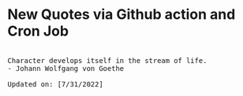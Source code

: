 # New Quotes via Github action and Cron Job

<pre>
<!-- #quote -->
Character develops itself in the stream of life.
- Johann Wolfgang von Goethe

Updated on: [7/31/2022]
<!-- #quoteEnd -->
</pre>
